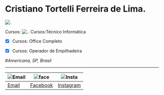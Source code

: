 # Cristiano Tortelli Ferreira de Lima.
![.](http://learncodeonline.in/mascot.png)




Cursos:
![..](https://static.xx.fbcdn.net/images/emoji.php/v9/f33/1/16/2705.png)
Cursos:Técnico Informática
- [x] Cursos: Office Completo
- [x] Cursos: Operador de Empilhadeira


#*Americana, SP, Brasil* 
***
|![Email](http://freedownloadscenter.com/icons/png/32/1670/1670360.png)|![face](https://www.visiblelogic.com/blog/wp-content/uploads/2012/11/facebook_32.png)|![Insta](http://iradex.net/wp-content/uploads/2018/10/instagram-logo.png)|
|------|---------|----------|
|[Email](mailto:hoornettmonster@gmail.com)|[Facebook](https://www.facebook.com/tortellee)|[Instagram](https://www.instagram.com/cristiano.tortellii/)
         
